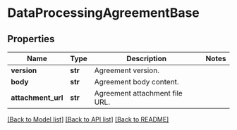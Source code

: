# DataProcessingAgreementBase


## Properties
Name | Type | Description | Notes
------------ | ------------- | ------------- | -------------
**version** | **str** | Agreement version. | 
**body** | **str** | Agreement body content. | 
**attachment_url** | **str** | Agreement attachment file URL. | 

[[Back to Model list]](../README.md#documentation-for-models) [[Back to API list]](../README.md#documentation-for-api-endpoints) [[Back to README]](../README.md)


